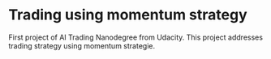 # Trading using momentum strategy
First project of AI Trading Nanodegree from Udacity. This project addresses trading strategy using momentum strategie.
